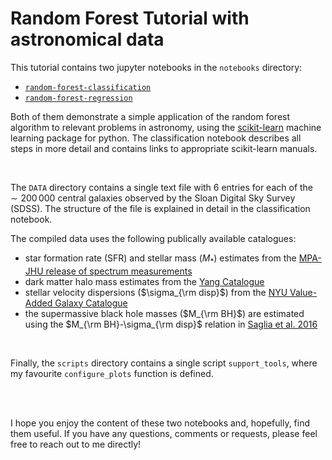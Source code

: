 # Random Forest Tutorial with astronomical data 

This tutorial contains two jupyter notebooks in the `notebooks` directory:
- [`random-forest-classification`](https://nbviewer.jupyter.org/github/Dzoenapi/random-forest-in-SDSS/blob/main/notebooks/random-forest-classification.ipynb)
- [`random-forest-regression`](https://nbviewer.jupyter.org/github/Dzoenapi/random-forest-in-SDSS/blob/main/notebooks/random-forest-regression.ipynb)

Both of them demonstrate a simple application of the random forest
algorithm to relevant problems in astronomy, using the 
[scikit-learn](https://scikit-learn.org/stable/) machine learning
package for python. The classification notebook describes all steps in more detail and contains links to appropriate scikit-learn manuals.

<br>

The `DATA` directory contains a single text file with 6 entries 
for each of the $\sim 200\, 000$ central galaxies observed by
the Sloan Digital Sky Survey (SDSS). The structure of the file is explained in detail in the classification notebook. <br>

The compiled data uses the following publically available
catalogues:
- star formation rate (SFR) and stellar mass ($M_\ast$) estimates from the [MPA-JHU release of spectrum measurements](https://wwwmpa.mpa-garching.mpg.de/SDSS/DR7/)
- dark matter halo mass estimates from the [Yang Catalogue](https://gax.sjtu.edu.cn/data/Group.html)
- stellar velocity dispersions ($\sigma_{\rm disp}$) from the [NYU Value-Added Galaxy Catalogue](http://sdss.physics.nyu.edu/vagc/)
- the supermassive black hole masses ($M_{\rm BH}$) are estimated using the $M_{\rm BH}-\sigma_{\rm disp}$ relation in [Saglia et al. 2016](https://arxiv.org/abs/1601.00974)


<br>

Finally, the `scripts` directory contains a single script
`support_tools`, where my favourite `configure_plots` function
is defined.

<br><br>

I hope you enjoy the content of these two notebooks and, hopefully,
find them useful. If you have any questions, comments or requests,
please feel free to reach out to me directly!
